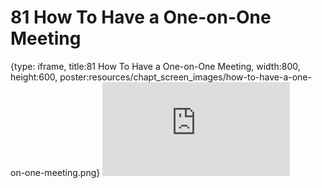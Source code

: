 # 81 How To Have a One-on-One Meeting
 
{type: iframe, title:81 How To Have a One-on-One Meeting, width:800, height:600, poster:resources/chapt_screen_images/how-to-have-a-one-on-one-meeting.png}
![](https://datatrail-jhu.github.io/DataTrail_ReOrg/no_toc/how-to-have-a-one-on-one-meeting.html)
 

 
